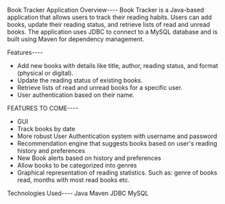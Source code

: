 Book Tracker Application
Overview----
Book Tracker is a Java-based application that allows users to track their reading habits. 
Users can add books, update their reading status, and retrieve lists of read and unread books. 
The application uses JDBC to connect to a MySQL database and is built using Maven for dependency management.

Features----
- Add new books with details like title, author, reading status, and format (physical or digital).
- Update the reading status of existing books.
- Retrieve lists of read and unread books for a specific user.
- User authentication based on their name.
  
FEATURES TO COME----
- GUI
- Track books by date
- More robust User Authentication system with username and password
- Recommendation engine that suggests books based on user's reading history and preferences
- New Book alerts based on history and preferences
- Allow books to be categorized into genres
- Graphical representation of reading statistics. Such as: genre of books read, months with most read books etc.


Technologies Used----
Java
Maven
JDBC
MySQL

